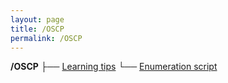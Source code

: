 ```yaml
---
layout: page
title: /OSCP
permalink: /OSCP
---
```


<b>/OSCP</b>
 ├── <a href="/OSCP/learning-tips">Learning tips</a>
 └── <a href="/OSCP/scan-script">Enumeration script</a>

<!-- <p><a href="/OSCP/learning-tips">Learning tips</a> <a href="/oscp/scan-script">enumeration script</a></p> -->
